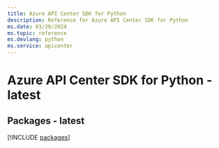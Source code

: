 ```yaml
---
title: Azure API Center SDK for Python
description: Reference for Azure API Center SDK for Python
ms.date: 03/29/2024
ms.topic: reference
ms.devlang: python
ms.service: apicenter
---
```

# Azure API Center SDK for Python - latest
## Packages - latest
[!INCLUDE [packages](api-center-index.md)]